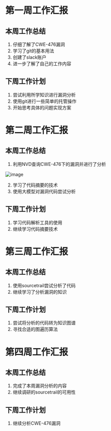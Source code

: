 # 第一周工作汇报
## 本周工作总结
1. 仔细了解了CWE-476漏洞
2. 学习了git的基本用法
3. 创建了slack账户
4. 进一步了解了自己的工作内容
## 下周工作计划
1. 尝试利用所学知识进行漏洞分析
2. 使用git进行一些简单的托管操作
3. 开始思考具体的问题实现方案


# 第二周工作汇报
## 本周工作总结
1. 利用NVD查询CWE-476下的漏洞并进行了分析
   
![image](https://github.com/DM-1C0N/A-security-related-code-flow-extraction-system-based-on-knowledge-graphs/assets/121347600/ae05a68b-a1a6-4895-952f-75c41baf1524)

2. 学习了代码摘要的技术
3. 使用大模型对漏洞代码尝试分析
## 下周工作计划
1. 学习代码解析工具的使用
2. 继续学习代码摘要技术


# 第三周工作汇报
## 本周工作总结
1. 使用sourcetrail尝试分析了代码
2. 继续学习了分析漏洞的知识
## 下周工作计划
1. 尝试将分析的代码转为知识图谱
2. 寻找合适的图遍历算法


# 第四周工作汇报
## 本周工作总结
1. 完成了本周漏洞分析的内容
2. 继续调研的sourcetrail的可用性
## 下周工作计划
1. 继续分析CWE-476漏洞
